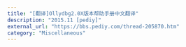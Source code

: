 ```yaml
---
title: "[翻译]Ollydbg2.0X版本帮助手册中文翻译"
description: "2015.11 [pediy]"
external_url: "https://bbs.pediy.com/thread-205870.htm"
category: "Miscellaneous"
---
```

